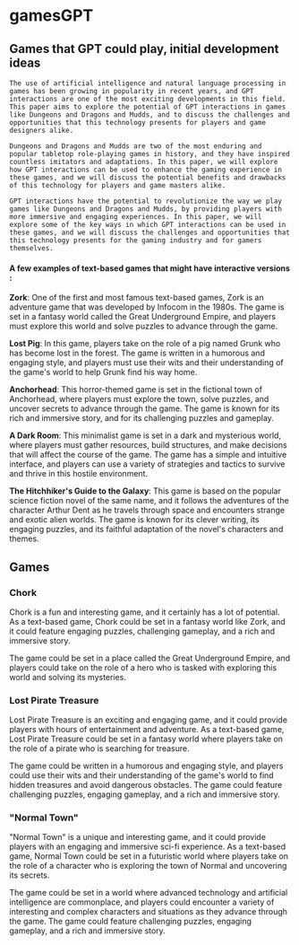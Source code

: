 # gamesGPT
## Games that GPT could play, initial development ideas  

    The use of artificial intelligence and natural language processing in games has been growing in popularity in recent years, and GPT interactions are one of the most exciting developments in this field. This paper aims to explore the potential of GPT interactions in games like Dungeons and Dragons and Mudds, and to discuss the challenges and opportunities that this technology presents for players and game designers alike.  

    Dungeons and Dragons and Mudds are two of the most enduring and popular tabletop role-playing games in history, and they have inspired countless imitators and adaptations. In this paper, we will explore how GPT interactions can be used to enhance the gaming experience in these games, and we will discuss the potential benefits and drawbacks of this technology for players and game masters alike.  

    GPT interactions have the potential to revolutionize the way we play games like Dungeons and Dragons and Mudds, by providing players with more immersive and engaging experiences. In this paper, we will explore some of the key ways in which GPT interactions can be used in these games, and we will discuss the challenges and opportunities that this technology presents for the gaming industry and for gamers themselves.  
    
    
#### A few examples of text-based games that might have interactive versions :  
  
**Zork**: One of the first and most famous text-based games, Zork is an adventure game that was developed by Infocom in the 1980s. The game is set in a fantasy world called the Great Underground Empire, and players must explore this world and solve puzzles to advance through the game.  
  
**Lost Pig**: In this game, players take on the role of a pig named Grunk who has become lost in the forest. The game is written in a humorous and engaging style, and players must use their wits and their understanding of the game's world to help Grunk find his way home.  
  
**Anchorhead**: This horror-themed game is set in the fictional town of Anchorhead, where players must explore the town, solve puzzles, and uncover secrets to advance through the game. The game is known for its rich and immersive story, and for its challenging puzzles and gameplay.  
  
**A Dark Room**: This minimalist game is set in a dark and mysterious world, where players must gather resources, build structures, and make decisions that will affect the course of the game. The game has a simple and intuitive interface, and players can use a variety of strategies and tactics to survive and thrive in this hostile environment.  
   
**The Hitchhiker's Guide to the Galaxy**: This game is based on the popular science fiction novel of the same name, and it follows the adventures of the character Arthur Dent as he travels through space and encounters strange and exotic alien worlds. The game is known for its clever writing, its engaging puzzles, and its faithful adaptation of the novel's characters and themes.  
     
## Games

### Chork
Chork is a fun and interesting game, and it certainly has a lot of potential. As a text-based game, Chork could be set in a fantasy world like Zork, and it could feature engaging puzzles, challenging gameplay, and a rich and immersive story. 

The game could be set in a place called the Great Underground Empire, and players could take on the role of a hero who is tasked with exploring this world and solving its mysteries.  

### Lost Pirate Treasure
Lost Pirate Treasure is an exciting and engaging game, and it could provide players with hours of entertainment and adventure. As a text-based game, Lost Pirate Treasure could be set in a fantasy world where players take on the role of a pirate who is searching for treasure.  

The game could be written in a humorous and engaging style, and players could use their wits and their understanding of the game's world to find hidden treasures and avoid dangerous obstacles. The game could feature challenging puzzles, engaging gameplay, and a rich and immersive story.  

### "Normal Town"
"Normal Town" is a unique and interesting game, and it could provide players with an engaging and immersive sci-fi experience. As a text-based game, Normal Town could be set in a futuristic world where players take on the role of a character who is exploring the town of Normal and uncovering its secrets. 

The game could be set in a world where advanced technology and artificial intelligence are commonplace, and players could encounter a variety of interesting and complex characters and situations as they advance through the game. The game could feature challenging puzzles, engaging gameplay, and a rich and immersive story.    
